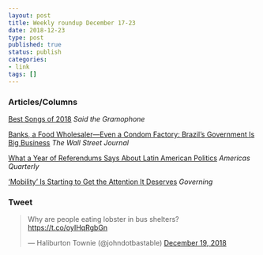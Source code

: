 ```yaml
---
layout: post
title: Weekly roundup December 17-23
date: 2018-12-23
type: post
published: true
status: publish
categories:
- link
tags: []
---
```


### Articles/Columns

[Best Songs of 2018](https://www.saidthegramophone.com/archives/best_songs_of_2018.php "Best Songs of 2018. By Sean Michaels") *Said the Gramophone*

[Banks, a Food Wholesaler—Even a Condom Factory: Brazil’s Government Is Big Business](https://www.wsj.com/articles/banks-a-food-wholesalereven-a-condom-factory-brazils-government-is-big-business-11544529601 "Banks, a Food Wholesaler—Even a Condom Factory: Brazil’s Government Is Big Business. By Paulo Trevisani") *The Wall Street Journal*

[What a Year of Referendums Says About Latin American Politics](https://www.americasquarterly.org/node/10003 "What a Year of Referendums Says About Latin American Politics. By Brendan O'Boyle") *Americas Quarterly*

[‘Mobility’ Is Starting to Get the Attention It Deserves](https://www.governing.com/gov-institute/on-leadership/gov-mobility-pittsburgh.html "‘Mobility’ Is Starting to Get the Attention It Deserves. By Mark Funkhouser") *Governing*

### Tweet
<blockquote class="twitter-tweet" data-lang="en"><p lang="en" dir="ltr">Why are people eating lobster in bus shelters? <a href="https://t.co/oyIHqRgbGn">https://t.co/oyIHqRgbGn</a></p>&mdash; Haliburton Townie (@johndotbastable) <a href="https://twitter.com/johndotbastable/status/1075194505219977216?ref_src=twsrc%5Etfw">December 19, 2018</a></blockquote> <script async src="https://platform.twitter.com/widgets.js" charset="utf-8"></script> 
